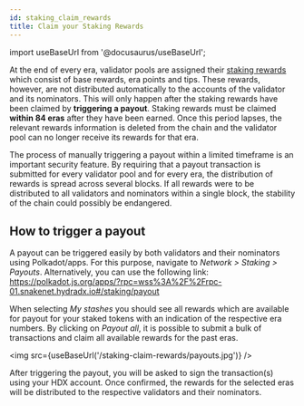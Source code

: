```yaml
---
id: staking_claim_rewards
title: Claim your Staking Rewards
---
```


import useBaseUrl from '@docusaurus/useBaseUrl';

At the end of every era, validator pools are assigned their [staking rewards](/staking_rewards) which consist of base rewards, era points and tips. These rewards, however, are not distributed automatically to the accounts of the validator and its nominators. This will only happen after the staking rewards have been claimed by **triggering a payout**. Staking rewards must be claimed **within 84 eras** after they have been earned. Once this period lapses, the relevant rewards information is deleted from the chain and the validator pool can no longer receive its rewards for that era. 

The process of manually triggering a payout within a limited timeframe is an important security feature. By requiring that a payout transaction is submitted for every validator pool and for every era, the distribution of rewards is spread across several blocks. If all rewards were to be distributed to all validators and nominators within a single block, the stability of the chain could possibly be endangered.

## How to trigger a payout
A payout can be triggered easily by both validators and their nominators using Polkadot/apps. For this purpose, navigate to *Network > Staking > Payouts*. Alternatively, you can use the following link:  
https://polkadot.js.org/apps/?rpc=wss%3A%2F%2Frpc-01.snakenet.hydradx.io#/staking/payout

When selecting *My stashes* you should see all rewards which are available for payout for your staked tokens with an indication of the respective era numbers. By clicking on *Payout all*, it is possible to submit a bulk of transactions and claim all available rewards for the past eras.

<img src={useBaseUrl('/staking-claim-rewards/payouts.jpg')} />

After triggering the payout, you will be asked to sign the transaction(s) using your HDX account. Once confirmed, the rewards for the selected eras will be distributed to the respective validators and their nominators.

